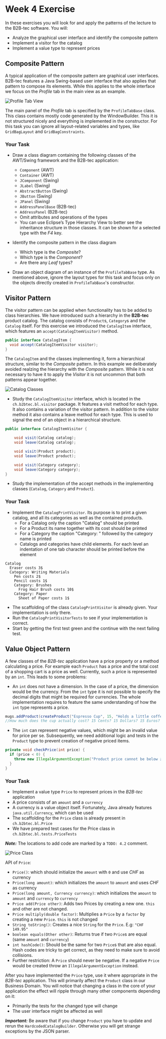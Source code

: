 # Week 4 Exercise

In these exercises you will look for and apply the patterns of the lecture to the B2B-tec software. You will:
- Analyze the graphical user interface and identify the composite pattern
- Implement a visitor for the catalog
- Implement a value type to represent prices


## Composite Pattern

A typical application of the composite pattern are graphical user interfaces. B2B-tec features a Java Swing-based user interface that also applies that pattern to compose its elements. While this applies to the whole interface we focus on the *Profile* tab in the main view as an example.

![Profile Tab View](images/ProfileTabView.png)

The main panel of the *Profile* tab is specified by the `ProfileTabBase` class. This class contains mostly code generated by the WindowBuilder. This it is not structured nicely and everything is implemented in the constructor. For this task you can ignore all layout-related variables and types, like `GridBagLayout` and `GridBagConstraints`.

### Your Task

- Draw a class diagram containing the following classes of the AWT/Swing framework and the B2B-tec application:
  - `Component` (AWT)
  - `Container` (AWT)
  - `JComponent` (Swing)
  - `JLabel` (Swing)
  - `AbstractButton` (Swing)
  - `JButton` (Swing)
  - `JPanel` (Swing)
  - `AddressPanelBase` (B2B-tec)
  - `AddressPanel` (B2B-tec)
  - Omit attributes and operations of the types
  - You can use Eclipse’s Type Hierarchy View to better see the inheritance structure in those classes. It can be shown for a selected type with the *F4* key.

- Identify the composite pattern in the class diagram
  - Which type is the *Composite*?
  - Which type is the *Component*?
  - Are there any *Leaf* types?
- Draw an object diagram of an instance of the `ProfileTabBase` type. As mentioned above, ignore the layout types for this task and focus only on the objects directly created in `ProfileTabBase`'s constructor.


## Visitor Pattern

The visitor pattern can be applied when functionality has to be added to class hierarchies. We have introduced such a hierarchy in the **B2B-tec** product catalog. The catalog consists of `Product`s, `Category`s and the `Catalog` itself. For this exercise we introduced the `CatalogItem` interface, which features an `accept(CatalogItemVisitor)` method. 

```Java
public interface CatalogItem {
  void accept(CatalogItemVisitor visitor);
}
```

The `CatalogItem` and the classes implementing it, form a hierarchical structure, similar to the *Composite* pattern. In this example we deliberately avoided realzing the hierarchy with the *Composite* pattern. While it is not necessary to have it to apply the *Visitor* it is not uncommon that both patterns appear together. 

![Catalog Classes](images/CatalogClasses.png)


- Study the `CatalogItemVisitor` interface, which is located in the `ch.b2btec.bl.visitor` package. It features a visit method for each type. It also contains a variation of the visitor pattern. In addition to the visitor method it also contains a leave method for each type. This is used to signal the end of an object in a hierarchical structure.

```Java
public interface CatalogItemVisitor {

	void visit(Catalog catalog);
	void leave(Catalog catalog);

	void visit(Product product);
	void leave(Product product);

	void visit(Category category);
	void leave(Category category);
}
```

- Study the implementation of the accept methods in the implementing classes (`Catalog`, `Category` and `Product`).

### Your Task
- Implement the `CatalogPrintVisitor`. Its purpose is to print a given catalog, and all its categories as well as the contained products.
  - For a Catalog only the caption "Catalog" should be printed
  - For a Product its name together with its cost should be printed
  - For a Category the caption "Category: " followed by the category name is printed
  - Catalogs and categories have child elements. For each level an indentation of one tab character should be printed before the element

```
Catalog
  Eraser costs 3$
  Category: Writing Materials
    Pen costs 2$
    Pencil costs 1$
    Category: Brushes
      Frog Hair Brush costs 10$
    Category: Paper
      Sheet of Paper costs 1$
```

- The scaffolding of the class `CatalogPrintVisitor` is already given. Your implementation is only there.
- Run the `CatalogPrintVisitorTests` to see if your implementation is correct.
- Start by getting the first test green and the continue with the next failing test.


## Value Object Pattern
A few classes of the *B2B-tec* application have a price property or a method calculating a price. For example each `Product` has a price and the total cost of a shopping cart is a price as well. Currently, such a price is represented by an `int`. This leads to some problems:
- An `int` does not have a dimension. In the case of a price, the dimension would be the currency. From the `int` type it is not possible to specify the decimal digits that might be required for currencies. The whole implementation requires to feature the same understanding of how the `int` type represents a price.

```Java
mugs.addProduct(createProduct("Espresso Cup", 15, "Holds a little coffee", "Volume 0.5dl"));
//How much does the cup actually cost? 15 Cents? 15 Dollars? 15 Euros?
```

- The `int` can represent negative values, which might be an invalid value for price per se. Subsequently, we need additional logic and tests in the `Product` type to prevent creation of negative priced items.

```Java
private void checkPrice(int price) {
  if (price < 0) {
    throw new IllegalArgumentException("Product price cannot be below zero");
  }
}
```

### Your Task
- Implement a value type `Price` to represent prices in the *B2B-tec* application
- A price consists of an `amount` and a `currency`
- A currency is a value object itself. Fortunately, Java already features `java.util.Currency`, which can be used
- The scaffolding for the `Price` class is already present in `ch.b2btec.bl.Price`
- We have prepared test cases for the Price class in `ch.b2btec.bl.tests.PriceTests`

***Note:*** The locations to add code are marked by a `TODO: 4.2` comment.

![Price Class](images/Price.png)

API of `Price`:
- `Price()`: which should initialize the `amount` with `0` and use *CHF* as currency
- `Price(long amount)`: which initializes the `amount` to `amount` and uses *CHF* as currency
- `Price(long amount, Currency currency)`: which initializes the `amount` to `amount` and `currency` to `currency`
- `Price add(Price other)`: Adds two Prices by creating a new one. `this` and other are not changed.
- `Price multiply(double factor)`: Multiplies a `Price` by a `factor` by creating a new `Price`. `this` is not changed
- `String toString()`: Creates a nice `String` for the `Price`. E.g: `"CHF 149.95"`
- `boolean equals(Other other)`: Returns true if two `Price`s are equal (same `amount` and `currency`)
- `int hashCode()`: Should be the same for two `Price`s that are also equal. Hash codes are tricky to get correct, as they need to make sure to avoid collisions.
- Further restriction: A `Price` should never be negative. If a negative `Price` would be created throw an `IllegalArgumentException` instead.

After you have implemented the `Price` type, use it where appropriate in the *B2B-tec* application. This will primarily affect the `Product` class in our Business Domain. You will notice that changing a class in the core of your application the effect will ripple through many other components depending on it:
- Primarily the tests for the changed type will change
- The user interface might be affected as well

***Important:*** Be aware that if you change `Product` you have to update and rerun the `HardcodedCatalogBuilder`. Otherwise you will get strange exceptions by the JSON parser.




